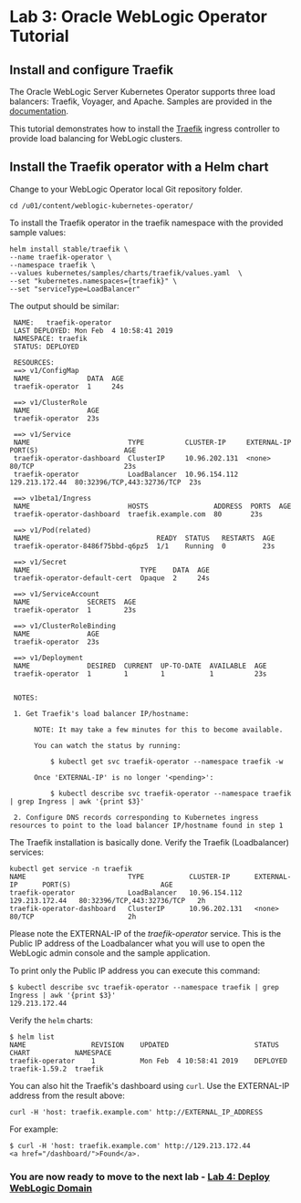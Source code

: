 # Lab 3: Oracle WebLogic Operator Tutorial #

## Install and configure Traefik  ##

The Oracle WebLogic Server Kubernetes Operator supports three load balancers: Traefik, Voyager, and Apache. Samples are provided in the [documentation](https://github.com/oracle/weblogic-kubernetes-operator/blob/2.0/kubernetes/samples/charts/README.md).

This tutorial demonstrates how to install the [Traefik](https://traefik.io/) ingress controller to provide load balancing for WebLogic clusters.

## Install the Traefik operator with a Helm chart ##

Change to your WebLogic Operator local Git repository folder.

    cd /u01/content/weblogic-kubernetes-operator/

To install the Traefik operator in the traefik namespace with the provided sample values:

    helm install stable/traefik \
    --name traefik-operator \
    --namespace traefik \
    --values kubernetes/samples/charts/traefik/values.yaml  \
    --set "kubernetes.namespaces={traefik}" \
    --set "serviceType=LoadBalancer"

The output should be similar:

     NAME:   traefik-operator
     LAST DEPLOYED: Mon Feb  4 10:58:41 2019
     NAMESPACE: traefik
     STATUS: DEPLOYED

     RESOURCES:
     ==> v1/ConfigMap
     NAME              DATA  AGE
     traefik-operator  1     24s

     ==> v1/ClusterRole
     NAME              AGE
     traefik-operator  23s

     ==> v1/Service
     NAME                        TYPE          CLUSTER-IP     EXTERNAL-IP     PORT(S)                     AGE
     traefik-operator-dashboard  ClusterIP     10.96.202.131  <none>          80/TCP                      23s
     traefik-operator            LoadBalancer  10.96.154.112  129.213.172.44  80:32396/TCP,443:32736/TCP  23s

     ==> v1beta1/Ingress
     NAME                        HOSTS                ADDRESS  PORTS  AGE
     traefik-operator-dashboard  traefik.example.com  80       23s

     ==> v1/Pod(related)
     NAME                               READY  STATUS   RESTARTS  AGE
     traefik-operator-8486f75bbd-q6pz5  1/1    Running  0         23s

     ==> v1/Secret
     NAME                           TYPE    DATA  AGE
     traefik-operator-default-cert  Opaque  2     24s

     ==> v1/ServiceAccount
     NAME              SECRETS  AGE
     traefik-operator  1        23s

     ==> v1/ClusterRoleBinding
     NAME              AGE
     traefik-operator  23s

     ==> v1/Deployment
     NAME              DESIRED  CURRENT  UP-TO-DATE  AVAILABLE  AGE
     traefik-operator  1        1        1           1          23s


     NOTES:

     1. Get Traefik's load balancer IP/hostname:

          NOTE: It may take a few minutes for this to become available.

          You can watch the status by running:

              $ kubectl get svc traefik-operator --namespace traefik -w

          Once 'EXTERNAL-IP' is no longer '<pending>':

              $ kubectl describe svc traefik-operator --namespace traefik | grep Ingress | awk '{print $3}'

     2. Configure DNS records corresponding to Kubernetes ingress resources to point to the load balancer IP/hostname found in step 1

The Traefik installation is basically done. Verify the Traefik (Loadbalancer) services:
```
kubectl get service -n traefik
NAME                         TYPE           CLUSTER-IP      EXTERNAL-IP      PORT(S)                      AGE
traefik-operator             LoadBalancer   10.96.154.112   129.213.172.44   80:32396/TCP,443:32736/TCP   2h
traefik-operator-dashboard   ClusterIP      10.96.202.131   <none>           80/TCP                       2h
```
Please note the EXTERNAL-IP of the *traefik-operator* service. This is the Public IP address of the Loadbalancer what you will use to open the WebLogic admin console and the sample application.

To print only the Public IP address you can execute this command:
```
$ kubectl describe svc traefik-operator --namespace traefik | grep Ingress | awk '{print $3}'
129.213.172.44
```

Verify the `helm` charts:

    $ helm list
    NAME            	REVISION	UPDATED                 	STATUS  	CHART         	NAMESPACE
    traefik-operator	1       	Mon Feb  4 10:58:41 2019	DEPLOYED	traefik-1.59.2	traefik  

You can also hit the Traefik's dashboard using `curl`. Use the EXTERNAL-IP address from the result above:

    curl -H 'host: traefik.example.com' http://EXTERNAL_IP_ADDRESS

For example:

    $ curl -H 'host: traefik.example.com' http://129.213.172.44
    <a href="/dashboard/">Found</a>.


### You are now ready to move to the next lab - [Lab 4: Deploy WebLogic Domain](deploy.weblogic.md) ###
